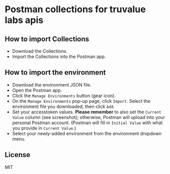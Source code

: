 # Postman collections for truvalue labs apis

## How to import Collections

- Download the Collections.
- Import the Collections into the Postman app.

## How to import the environment

- Download the environment JSON file.
- Open the Postman app.
- Click the `Manage Environments` button (gear icon).
- On the `Manage Environments` pop-up page, click `Import`. Select the
  environment file you downloaded, then click `Add`.
- Set your accesstoken values. **Please remember** to also set the
  `Current Value` column (see screenshot); otherwise, Postman will upload into
  your personal Postman account. (Postman will fill in `Initial Value` with what
  you provide in `Current Value`.)
- Select your newly-added environment from the environment dropdown menu.

## License

MIT

